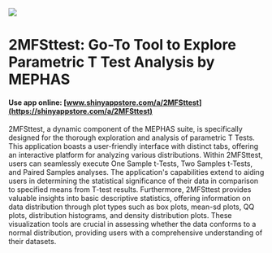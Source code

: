 ![](https://shiny-app-store3.s3.amazonaws.com/approvedapp/s508_z9Sl17e5du1k0IREQRKJ4y35I7NVEjisPSCsnt6k_logo_473.jpg)

# 2MFSttest: Go-To Tool to Explore Parametric T Test Analysis by MEPHAS

#### Use app online: __[www.shinyappstore.com/a/2MFSttest](https://shinyappstore.com/a/2MFSttest)__

2MFSttest, a dynamic component of the MEPHAS suite, is specifically designed for the thorough exploration and analysis of parametric T Tests. This application boasts a user-friendly interface with distinct tabs, offering an interactive platform for analyzing various distributions. Within 2MFSttest, users can seamlessly execute One Sample t-Tests, Two Samples t-Tests, and Paired Samples analyses. The application's capabilities extend to aiding users in determining the statistical significance of their data in comparison to specified means from T-test results. Furthermore, 2MFSttest provides valuable insights into basic descriptive statistics, offering information on data distribution through plot types such as box plots, mean-sd plots, QQ plots, distribution histograms, and density distribution plots. These visualization tools are crucial in assessing whether the data conforms to a normal distribution, providing users with a comprehensive understanding of their datasets.
